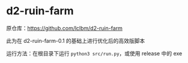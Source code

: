 # d2-ruin-farm

原仓库：https://github.com/lclbm/d2-ruin-farm 

此为在 d2-ruin-farm-0.1 的基础上进行优化后的高效版脚本

运行方法：在根目录下运行 `python3 src/run.py`，或使用 release 中的 exe